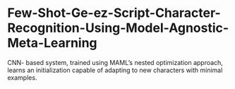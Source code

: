 # Few-Shot-Ge-ez-Script-Character-Recognition-Using-Model-Agnostic-Meta-Learning
CNN- based system, trained using MAML’s nested optimization approach, learns an initialization capable of adapting to new characters with minimal examples. 
